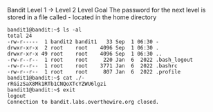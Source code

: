 Bandit Level 1 → Level 2
Level Goal
The password for the next level is stored in a file called - located in the home directory

    bandit1@bandit:~$ ls -al
    total 24
    -rw-r-----  1 bandit2 bandit1   33 Sep  1 06:30 -
    drwxr-xr-x  2 root    root    4096 Sep  1 06:30 .
    drwxr-xr-x 49 root    root    4096 Sep  1 06:30 ..
    -rw-r--r--  1 root    root     220 Jan  6  2022 .bash_logout
    -rw-r--r--  1 root    root    3771 Jan  6  2022 .bashrc
    -rw-r--r--  1 root    root     807 Jan  6  2022 .profile
    bandit1@bandit:~$ cat ./-
    rRGizSaX8Mk1RTb1CNQoXTcYZWU6lgzi
    bandit1@bandit:~$ exit
    logout
    Connection to bandit.labs.overthewire.org closed.

